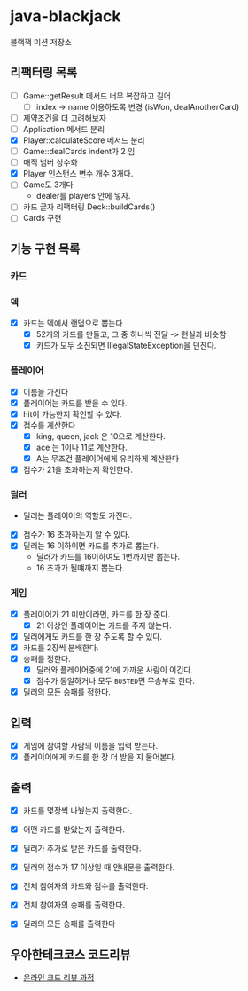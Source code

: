 # java-blackjack

블랙잭 미션 저장소

## 리팩터링 목록
- [ ] Game::getResult 메서드 너무 복잡하고 길어
  - [ ] index -> name 이용하도록 변경 (isWon, dealAnotherCard)
- [ ] 제약조건을 더 고려해보자
- [ ] Application 메서드 분리
- [x] Player::calculateScore 메서드 분리
- [ ] Game::dealCards indent가 2 임.
- [ ] 매직 넘버 상수화
- [x] Player 인스턴스 변수 개수 3개다.
- [ ] Game도 3개다
  - dealer를 players 안에 넣자.
- [ ] 카드 글자 리팩터링 Deck::buildCards()
- [ ] Cards 구현

## 기능 구현 목록

### 카드

### 덱
- [x] 카드는 덱에서 랜덤으로 뽑는다
  - [x] 52개의 카드를 만들고, 그 중 하나씩 전달 -> 현실과 비슷함
  - [x] 카드가 모두 소진되면 IllegalStateException을 던진다. 

### 플레이어
- [x] 이름을 가진다
- [x] 플레이어는 카드를 받을 수 있다.
- [x] hit이 가능한지 확인할 수 있다.
- [x] 점수를 계산한다
  - [x] king, queen, jack 은 10으로 계산한다.
  - [x] ace 는 1이나 11로 계산한다.
  - [x] A는 무조건 플레이어에게 유리하게 계산한다
- [x] 점수가 21을 초과하는지 확인한다.

### 딜러
- 딜러는 플레이어의 역할도 가진다.
- [x] 점수가 16 초과하는지 알 수 있다.
- [x] 딜러는 16 이하이면 카드를 추가로 뽑는다.
  - 딜러가 카드를 16이하여도 1번까지만 뽑는다.
  - 16 초과가 될떄까지 뽑는다.
  
### 게임
- [x] 플레이어가 21 미만이라면, 카드를 한 장 준다.
  - [x] 21 이상인 플레이어는 카드를 주지 않는다.
- [x] 딜러에게도 카드를 한 장 주도록 할 수 있다.
- [x] 카드를 2장씩 분배한다.
- [x] 승패를 정한다.
  - [x] 딜러와 플레이어중에 21에 가까운 사람이 이긴다.
  - [x] 점수가 동일하거나 모두 `BUSTED`면 무승부로 한다.
- [x] 딜러의 모든 승패를 정한다.

## 입력
- [x] 게임에 참여할 사람의 이름을 입력 받는다.
- [x] 플레이어에게 카드를 한 장 더 받을 지 물어본다.

## 출력
- [x] 카드를 몇장씩 나눴는지 출력한다.
- [x] 어떤 카드를 받았는지 출력한다.
- [x] 딜러가 추가로 받은 카드를 출력한다.
- [x] 딜러의 점수가 17 이상일 때 안내문을 출력한다.
- [x] 전체 참여자의 카드와 점수를 출력한다.
- [x] 전체 참여자의 승패를 출력한다.
- [x] 딜러의 모든 승패를 출력한다

 
## 우아한테크코스 코드리뷰

- [온라인 코드 리뷰 과정](https://github.com/woowacourse/woowacourse-docs/blob/master/maincourse/README.md)

